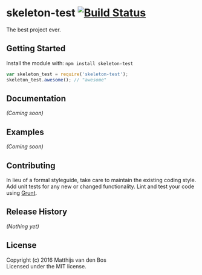 # skeleton-test [![Build Status](https://secure.travis-ci.org/mvdbos/node-skeleton-test.png?branch=master)](http://travis-ci.org/mvdbos/node-skeleton-test)

The best project ever.

## Getting Started
Install the module with: `npm install skeleton-test`

```javascript
var skeleton_test = require('skeleton-test');
skeleton_test.awesome(); // "awesome"
```

## Documentation
_(Coming soon)_

## Examples
_(Coming soon)_

## Contributing
In lieu of a formal styleguide, take care to maintain the existing coding style. Add unit tests for any new or changed functionality. Lint and test your code using [Grunt](http://gruntjs.com/).

## Release History
_(Nothing yet)_

## License
Copyright (c) 2016 Matthijs van den Bos  
Licensed under the MIT license.
